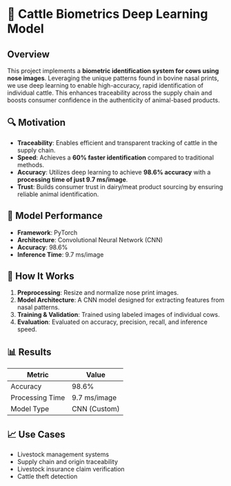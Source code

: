 
# 🐄 Cattle Biometrics Deep Learning Model

## Overview

This project implements a **biometric identification system for cows using nose images**. Leveraging the unique patterns found in bovine nasal prints, we use deep learning to enable high-accuracy, rapid identification of individual cattle. This enhances traceability across the supply chain and boosts consumer confidence in the authenticity of animal-based products.

## 🔍 Motivation

- **Traceability**: Enables efficient and transparent tracking of cattle in the supply chain.
- **Speed**: Achieves a **60% faster identification** compared to traditional methods.
- **Accuracy**: Utilizes deep learning to achieve **98.6% accuracy** with a **processing time of just 9.7 ms/image**.
- **Trust**: Builds consumer trust in dairy/meat product sourcing by ensuring reliable animal identification.

## 🚀 Model Performance

- **Framework**: PyTorch  
- **Architecture**: Convolutional Neural Network (CNN)  
- **Accuracy**: 98.6%  
- **Inference Time**: 9.7 ms/image  

## 🧠 How It Works

1. **Preprocessing**: Resize and normalize nose print images.
2. **Model Architecture**: A CNN model designed for extracting features from nasal patterns.
3. **Training & Validation**: Trained using labeled images of individual cows.
4. **Evaluation**: Evaluated on accuracy, precision, recall, and inference speed.

## 📊 Results

| Metric           | Value         |
|------------------|---------------|
| Accuracy         | 98.6%         |
| Processing Time  | 9.7 ms/image  |
| Model Type       | CNN (Custom)  |

## 📈 Use Cases

- Livestock management systems
- Supply chain and origin traceability
- Livestock insurance claim verification
- Cattle theft detection
